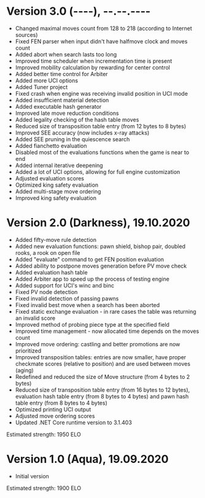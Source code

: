 # Version 3.0 (----), --.--.----
 - Changed maximal moves count from 128 to 218 (according to Internet sources)
 - Fixed FEN parser when input didn't have halfmove clock and moves count
 - Added abort when search lasts too long
 - Improved time scheduler when incrementation time is present
 - Improved mobility calculation by rewarding for center control
 - Added better time control for Arbiter
 - Added more UCI options
 - Added Tuner project
 - Fixed crash when engine was receiving invalid position in UCI mode
 - Added insufficient material detection
 - Added executable hash generator
 - Improved late move reduction conditions
 - Added legality checking of the hash table moves
 - Reduced size of transposition table entry (from 12 bytes to 8 bytes)
 - Improved SEE accuracy (now includes x-ray attacks)
 - Added SEE pruning in the quiescence search
 - Added fianchetto evaluation
 - Disabled most of the evaluations functions when the game is near to end
 - Added internal iterative deepening
 - Added a lot of UCI options, allowing for full engine customization
 - Adjusted evaluation scores
 - Optimized king safety evaluation
 - Added multi-stage move ordering
 - Improved king safety evaluation

# Version 2.0 (Darkness), 19.10.2020
 - Added fifty-move rule detection
 - Added new evaluation functions: pawn shield, bishop pair, doubled rooks, a rook on open file
 - Added "evaluate" command to get FEN position evaluation
 - Added ability to postpone moves generation before PV move check
 - Added evaluation hash table
 - Added Arbiter app to speed up the process of testing engine
 - Added support for UCI's winc and binc
 - Fixed PV node detection
 - Fixed invalid detection of passing pawns
 - Fixed invalid best move when a search has been aborted
 - Fixed static exchange evaluation - in rare cases the table was returning an invalid score
 - Improved method of probing piece type at the specified field
 - Improved time management - now allocated time depends on the moves count
 - Improved move ordering: castling and better promotions are now prioritized
 - Improved transposition tables: entries are now smaller, have proper checkmate scores (relative to position) and are used between moves (aging)
 - Redefined and reduced the size of Move structure (from 4 bytes to 2 bytes)
 - Reduced size of transposition table entry (from 16 bytes to 12 bytes), evaluation hash table entry (from 8 bytes to 4 bytes) and pawn hash table entry (from 8 bytes to 4 bytes)
 - Optimized printing UCI output
 - Adjusted move ordering scores
 - Updated .NET Core runtime version to 3.1.403

Estimated strength: 1950 ELO

# Version 1.0 (Aqua), 19.09.2020
 - Initial version

Estimated strength: 1900 ELO
